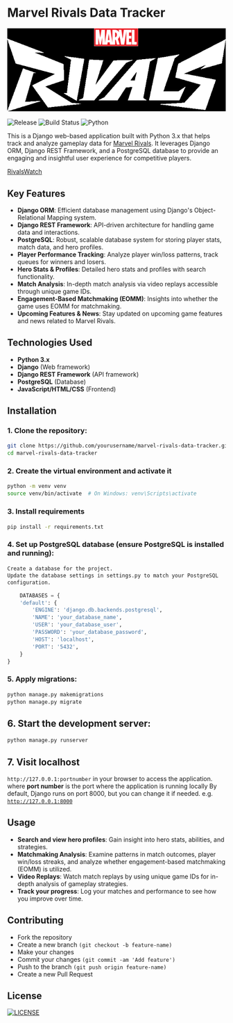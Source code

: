 # Marvel Rivals Data Tracker

[![Logo](/images/marvel_rivals_blk.png)](http://marvelrivals.com)

![Release](https://img.shields.io/github/v/release/anthonybturner/RivalsWatch?color=brightgreen)
![Build Status](https://img.shields.io/badge/build-passing-brightgreen.svg)
![Python](https://img.shields.io/badge/Python-3.x-green)

This is a Django web-based application built with Python 3.x that helps track and analyze gameplay data for [Marvel Rivals](http://www.marvelrivals.com). It leverages Django ORM, Django REST Framework, and a PostgreSQL database to provide an engaging and insightful user experience for competitive players.


 [RivalsWatch](https://rivalswatch.onrender.com/)
## Key Features
- **Django ORM**: Efficient database management using Django's Object-Relational Mapping system.
- **Django REST Framework**: API-driven architecture for handling game data and interactions.
- **PostgreSQL**: Robust, scalable database system for storing player stats, match data, and hero profiles.
- **Player Performance Tracking**: Analyze player win/loss patterns, track queues for winners and losers.
- **Hero Stats & Profiles**: Detailed hero stats and profiles with search functionality.
- **Match Analysis**: In-depth match analysis via video replays accessible through unique game IDs.
- **Engagement-Based Matchmaking (EOMM)**: Insights into whether the game uses EOMM for matchmaking.
- **Upcoming Features & News**: Stay updated on upcoming game features and news related to Marvel Rivals.

## Technologies Used
- **Python 3.x**
- **Django** (Web framework)
- **Django REST Framework** (API framework)
- **PostgreSQL** (Database)
- **JavaScript/HTML/CSS** (Frontend)

## Installation

### 1.  Clone the repository:
```bash
git clone https://github.com/yourusername/marvel-rivals-data-tracker.git 
cd marvel-rivals-data-tracker 
```

### 2.  Create the virtual environment and activate it
```bash 
python -m venv venv
source venv/bin/activate  # On Windows: venv\Scripts\activate
```

### 3. Install requirements
```bash 
pip install -r requirements.txt 
```

### 4.  Set up PostgreSQL database (ensure PostgreSQL is installed and running):
    Create a database for the project.
    Update the database settings in settings.py to match your PostgreSQL configuration.
```python
    DATABASES = {
    'default': {
        'ENGINE': 'django.db.backends.postgresql',
        'NAME': 'your_database_name',
        'USER': 'your_database_user',
        'PASSWORD': 'your_database_password',
        'HOST': 'localhost',
        'PORT': '5432',
    }
}
```

### 5.  Apply migrations:
```python 
python manage.py makemigrations
python manage.py migrate
```

## 6.  Start the development server:
```python
python manage.py runserver
```

## 7.  Visit localhost
 `http://127.0.0.1:portnumber` in your browser to access the application.
 where **port number** is the port where the application is running locally
 By default, Django runs on port 8000, but you can change it if needed.
 e.g. [`http://127.0.0.1:8000`](http://127.0.0.1:8000)
 
 

##  Usage
- **Search and view hero profiles**: Gain insight into hero stats, abilities, and strategies.
- **Matchmaking Analysis**: Examine patterns in match outcomes, player win/loss streaks, and analyze whether engagement-based matchmaking (EOMM) is utilized.
- **Video Replays**: Watch match replays by using unique game IDs for in-depth analysis of gameplay strategies.
- **Track your progress**: Log your matches and performance to see how you improve over time.

## Contributing
- Fork the repository
- Create a new branch `(git checkout -b feature-name)`
- Make your changes
- Commit your changes `(git commit -am 'Add feature')`
- Push to the branch `(git push origin feature-name)`
- Create a new Pull Request

## License 
[![LICENSE](https://img.shields.io/badge/license-MIT-green.svg)](LICENSE)
